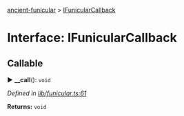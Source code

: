 [ancient-funicular](../README.md) > [IFunicularCallback](../interfaces/ifunicularcallback.md)



# Interface: IFunicularCallback

## Callable
► **__call**(): `void`



*Defined in [lib/funicular.ts:61](https://github.com/AncientSouls/Funicular/blob/085129a/src/lib/funicular.ts#L61)*





**Returns:** `void`





